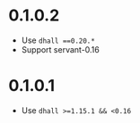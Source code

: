 # 0.1.0.2

- Use `dhall ==0.20.*`
- Support servant-0.16

# 0.1.0.1

- Use `dhall >=1.15.1 && <0.16`

